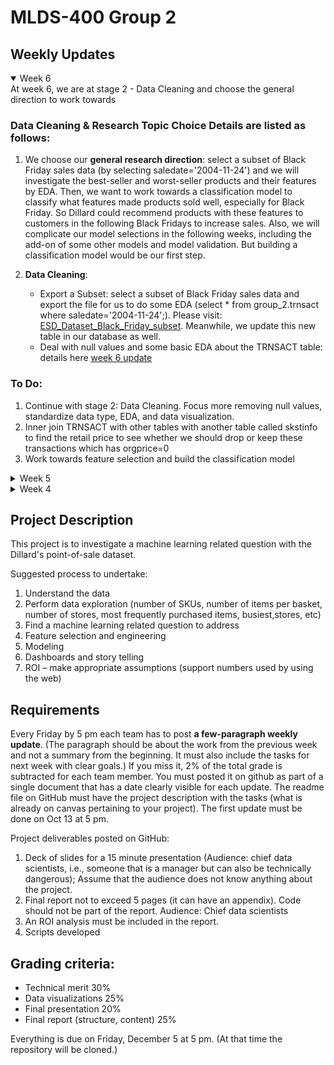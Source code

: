 # MLDS-400 Group 2

## Weekly Updates
<details open>
  <summary>Week 6</summary>
At week 6, we are at stage 2 - Data Cleaning and choose the general direction to work towards

<h3>Data Cleaning & Research Topic Choice Details are listed as follows:</h3>

  1. We choose our **general research direction**: select a subset of Black Friday sales data (by selecting saledate='2004-11-24') and we will investigate the best-seller and worst-seller products and their features by EDA. Then, we want to work towards a classification model to classify what features made products sold well, especially for Black Friday. So Dillard could recommend products with these features to customers in the following Black Fridays to increase sales. Also, we will complicate our model selections in the following weeks, including the add-on of some other models and model validation. But building a classification model would be our first step. 

  2. **Data Cleaning**:
     - Export a Subset: select a subset of Black Friday sales data and export the file for us to do some EDA (select * from group_2.trnsact where saledate='2004-11-24';). Please visit: [ESD_Dataset_Black_Friday_subset](ESD_Dataset_Black_Friday_subset.csv). Meanwhile, we update this new table in our database as well.
     - Deal with null values and some basic EDA about the TRNSACT table: details here [week 6 update](https://github.com/nu-mlds-group/mlds400-group2/blob/main/2.Data_Cleaning/MLDS_400_Black%20Friday_subset.ipynb)
  <h3>To Do:</h3>

  1. Continue with stage 2: Data Cleaning. Focus more removing null values, standardize data type, EDA, and data visualization.
  2. Inner join TRNSACT with other tables with another table called skstinfo to find the retail price to see whether we should drop or keep these transactions which has orgprice=0
  3. Work towards feature selection and build the classification model

</details>


<details>
  <summary>Week 5</summary>
At week 5, we are at stage 2 - Data Cleaning

<h3>Data Cleaning Details are listed as follows:</h3>

  1. We changed the datatype of each column of 5 tables to make sure the datatype of each column is correct.

  2. For the table of skuinfo, in the column of packsize, there are some pack sizes that do not make sense, including "G", "N/A", "Bizarre", "Promo test," and so on. In order to maintain the sku on record, we use the mode, which is 1, to replace these strange values. For detailed script, please visit: [here](2.Data_Cleaning/week5.pdf).

  3. This week, we spent a lot of time exploring the project research topic we want to explore:

      - According to the products' different features (e.g. color, style, vendor, brand) to do a classification model so that we could use these classifications on products to predict the preferences of different customers.

      - Another possible direction is to help Dillards increase sales by investing in products combined with the features that are most welcomed and which ones are least welcomed. We could apply different discounts accordingly to increase sales revenue. This could be conducted through machine learning models like a random forest model.

  <h3>To Do:</h3>

  1. Continue with stage 2: Data Cleaning. Determine the project research direction and clean the datasets accordingly (e.g. drop unnecessary columns, select a subset of data to work with).

  2. After filtering the data we need, check the data thoroughly to see whether there are some bizarre and null values that don't make any sense, drop those rows, or replace them with the mean/mode depending on the variable type/distribution of the data.

  3. Choose the ML/clustering model we are going to work with.

  4. Start with EDA and analyze and investigate data sets and summarize their main characteristics, employed with data visualization.
</details>

<details>
  <summary>Week 4</summary>
  <h3>At week 4, we are at stage 1 - Data Overview & Description</h3>

  1. This week, we performed basic data cleaning and imported the dataset into the PostgreSQL server.

  2. we also made some summary statistics about the dataset. See more details [here](1.Data_Overview&Description/Week4.pdf).

<h3>To Do:</h3>

  1. We are going to continue working on data cleaning and understanding of the data, including basic EDA process.

  2. After having a decent understanding of the dataset, then we can proceed to brainstorm interesting questions related to machine learning so that we can work on them further for the rest of the weeks.
</details>


## Project Description
This project is to investigate a machine learning related question with the Dillard's point-of-sale dataset.

Suggested process to undertake:
1. Understand the data
2. Perform data exploration (number of SKUs, number of items per basket, number of stores, most frequently purchased items, busiest,stores, etc)
3. Find a machine learning related question to address
4. Feature selection and engineering
5. Modeling
6. Dashboards and story telling
7. ROI – make appropriate assumptions (support numbers used by using the web)



## Requirements
Every Friday by 5 pm each team has to post **a few-paragraph weekly update**. (The paragraph should be about the work from the previous week and not a summary from the beginning. It must also include the tasks for next week with clear goals.) If you miss it, 2% of the total grade is subtracted for each team member. You must posted it on github as part of a single document that has a date clearly visible for each update. The readme file on GitHub must have the project description with the tasks (what is already on canvas pertaining to your project). The first update must be done on Oct 13 at 5 pm.

Project deliverables posted on GitHub:

1. Deck of slides for a 15 minute presentation (Audience: chief data scientists, i.e., someone that is a manager but can also be technically dangerous); Assume that the audience does not know anything about the project.
2. Final report not to exceed 5 pages (it can have an appendix). Code should not be part of the report. Audience: Chief data scientists
3. An ROI analysis must be included in the report.
4. Scripts developed

## Grading criteria:

- Technical merit 30%
- Data visualizations 25%
- Final presentation 20%
- Final report (structure, content) 25%

Everything is due on Friday, December 5 at 5 pm. (At that time the repository will be cloned.)
